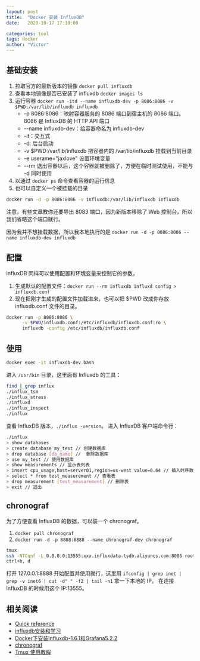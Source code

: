 ```yaml
---
layout: post
title:  "Docker 安装 InfluxDB"
date:   2020-10-17 17:10:00

categories: tool
tags: docker
author: "Victor"
---
```


## 基础安装

1. 拉取官方的最新版本的镜像 `docker pull influxdb`
2. 查看本地镜像是否已安装了 influxdb `docker images ls`
3. 运行容器 `docker run -itd --name influxdb-dev -p 8086:8086 -v $PWD:/var/lib/influxdb influxdb`
    * -p 8086:8086：映射容器服务的 8086 端口到宿主机的 8086 端口。8086 是 InfluxDB 的 HTTP API 端口
    * --name influxdb-dev：给容器命名为 influxdb-dev
    * -it：交互式
    * -d: 后台启动
    * -v $PWD:/var/lib/influxdb 把容器内的 /var/lib/influxdb 挂载到当前目录
    * -e userame="jaxlove" 设置环境变量
    * --rm 退出容器以后，这个容器就被删除了，方便在临时测试使用，不能与 -d 同时使用
4. 以通过 `docker ps` 命令查看容器的运行信息
5. 也可以自定义一个被挂载的目录

```bash
docker run -d -p 8086:8086 -v influxdb:/var/lib/influxdb influxdb
```

注意，有些文章教你还要导出 8083 端口，因为新版本移除了 Web 控制台，所以我们省略这个端口就行。

因为我并不想挂载数据，所以我本地执行的是 `docker run -d -p 8086:8086 --name influxdb-dev influxdb`

## 配置

InfluxDB 同样可以使用配置和环境变量来控制它的参数，

1. 生成默认的配置文件：`docker run --rm influxdb influxd config > influxdb.conf`
2. 现在把刚才生成的配置文件加载进来，也可以把 $PWD 改成你存放 influxdb.conf 文件的目录。

```bash
docker run -p 8086:8086 \
      -v $PWD/influxdb.conf:/etc/influxdb/influxdb.conf:ro \
      influxdb -config /etc/influxdb/influxdb.conf
```

## 使用

```bash
docker exec -it influxdb-dev bash
```

进入 `/usr/bin` 目录，这里面有 Influxdb 的工具：

```bash
find | grep influx
./influx_tsm
./influx_stress
./influxd
./influx_inspect
./influx
```

查看 InfluxDB 版本，`./influx -version`。
进入 InfluxDB 客户端命令行：

```bash
./influx
> show databases
> create database my_test // 创建数据库
> drop database [db_name] //  删除数据库
> use my_test // 使用数据库
> show measurements // 显示表列表
> insert cpu_usage,host=server01,region=us-west value=0.64 // 插入时序数据记录
> select * from test_measurement // 查看表
> drop measurement [test_measurement] // 删除表
> exit // 退出
```

## chronograf

为了方便查看 InfluxDB 的数据，可以装一个 chronograf。

1. `docker pull chronograf`
2. `docker run -d -p 8888:8888 --name chronograf-dev chronograf`

```bash
tmux
ssh -NTCqnf -L 0.0.0.0:13555:xxx.influxdata.tsdb.aliyuncs.com:8086 root@xxx.xxx.xx.xx
ctrl+b, d
```

打开 127.0.0.1:8888 开始配置并使用就行，这里用 `ifconfig | grep inet | grep -v inet6 | cut -d" " -f2 | tail -n1` 拿一下本地的 IP。
在连接 InfluxDB 的时候用这个 IP:13555。

## 相关阅读

* [Quick reference](https://hub.docker.com/_/influxdb)
* [influxdb安装和学习](https://www.cnblogs.com/woshimrf/p/docker-influxdb.html)
* [Docker下安装Influxdb-1.6.1和Grafana5.2.2](https://www.cnblogs.com/LUA123/p/9507029.html)
* [chronograf](https://hub.docker.com/_/chronograf)
* [Tmux 使用教程](https://www.ruanyifeng.com/blog/2019/10/tmux.html)
